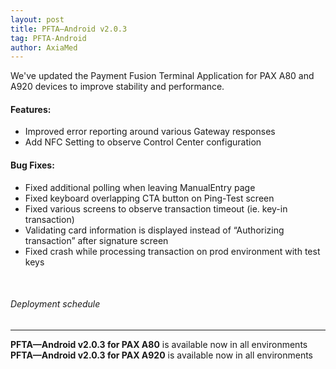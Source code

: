```yaml
---
layout: post
title: PFTA—Android v2.0.3
tag: PFTA-Android
author: AxiaMed
---
```

We've updated the Payment Fusion Terminal Application for PAX A80 and A920 devices to improve stability and performance.

#### Features:

* Improved error reporting around various Gateway responses
* Add NFC Setting to observe Control Center configuration

#### Bug Fixes:

* Fixed additional polling when leaving ManualEntry page
* Fixed keyboard overlapping CTA button on Ping-Test screen
* Fixed various screens to observe transaction timeout (ie. key-in transaction)
* Validating card information is displayed instead of “Authorizing transaction” after signature screen
* Fixed crash while processing transaction on prod environment with test keys

&nbsp;  
###### Deployment schedule
* * *
**PFTA—Android v2.0.3 for PAX A80** is available now in all environments
<br>
**PFTA—Android v2.0.3 for PAX A920** is available now in all environments
